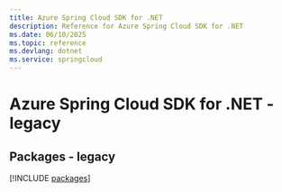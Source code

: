 ```yaml
---
title: Azure Spring Cloud SDK for .NET
description: Reference for Azure Spring Cloud SDK for .NET
ms.date: 06/10/2025
ms.topic: reference
ms.devlang: dotnet
ms.service: springcloud
---
```

# Azure Spring Cloud SDK for .NET - legacy
## Packages - legacy
[!INCLUDE [packages](spring-cloud-index.md)]